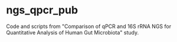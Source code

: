 # ngs_qpcr_pub
Code and scripts from "Comparison of qPCR and 16S rRNA NGS for Quantitative Analysis of Human Gut Microbiota" study.
